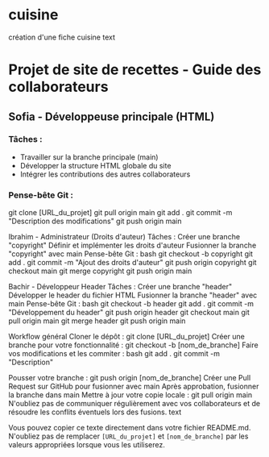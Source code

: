 # cuisine
création d'une fiche cuisine
text
# Projet de site de recettes - Guide des collaborateurs

## Sofia - Développeuse principale (HTML)

### Tâches :
- Travailler sur la branche principale (main)
- Développer la structure HTML globale du site
- Intégrer les contributions des autres collaborateurs

### Pense-bête Git :

git clone [URL_du_projet]
git pull origin main
git add .
git commit -m "Description des modifications"
git push origin main

Ibrahim - Administrateur (Droits d'auteur)
Tâches :
Créer une branche "copyright"
Définir et implémenter les droits d'auteur
Fusionner la branche "copyright" avec main
Pense-bête Git :
bash
git checkout -b copyright
git add .
git commit -m "Ajout des droits d'auteur"
git push origin copyright
git checkout main
git merge copyright
git push origin main

Bachir - Développeur Header
Tâches :
Créer une branche "header"
Développer le header du fichier HTML
Fusionner la branche "header" avec main
Pense-bête Git :
bash
git checkout -b header
git add .
git commit -m "Développement du header"
git push origin header
git checkout main
git pull origin main
git merge header
git push origin main

Workflow général
Cloner le dépôt : git clone [URL_du_projet]
Créer une branche pour votre fonctionnalité : git checkout -b [nom_de_branche]
Faire vos modifications et les commiter :
bash
git add .
git commit -m "Description"

Pousser votre branche : git push origin [nom_de_branche]
Créer une Pull Request sur GitHub pour fusionner avec main
Après approbation, fusionner la branche dans main
Mettre à jour votre copie locale : git pull origin main
N'oubliez pas de communiquer régulièrement avec vos collaborateurs et de résoudre les conflits éventuels lors des fusions.
text

Vous pouvez copier ce texte directement dans votre fichier README.md. N'oubliez pas de remplacer `[URL_du_projet]` et `[nom_de_branche]` par les valeurs appropriées lorsque vous les utiliserez.



